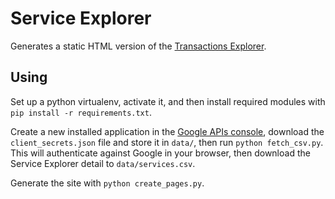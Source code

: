 Service Explorer
================
Generates a static HTML version of the [Transactions Explorer][tx].

[tx]: http://transactionsexplorer.cabinetoffice.gov.uk


Using
-----
Set up a python virtualenv, activate it, and then install required modules
with `pip install -r requirements.txt`.

Create a new installed application in the [Google APIs console][console], 
download the `client_secrets.json` file and store it in `data/`, then
run `python fetch_csv.py`. This will authenticate against Google in your
browser, then download the Service Explorer detail to `data/services.csv`.

Generate the site with `python create_pages.py`.

[console]: https://code.google.com/apis/console/
